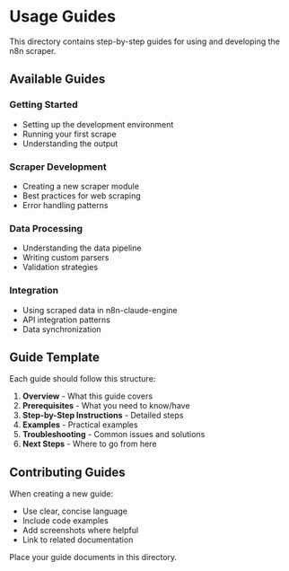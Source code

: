 # Usage Guides

This directory contains step-by-step guides for using and developing the n8n scraper.

## Available Guides

### Getting Started
- Setting up the development environment
- Running your first scrape
- Understanding the output

### Scraper Development
- Creating a new scraper module
- Best practices for web scraping
- Error handling patterns

### Data Processing
- Understanding the data pipeline
- Writing custom parsers
- Validation strategies

### Integration
- Using scraped data in n8n-claude-engine
- API integration patterns
- Data synchronization

## Guide Template

Each guide should follow this structure:

1. **Overview** - What this guide covers
2. **Prerequisites** - What you need to know/have
3. **Step-by-Step Instructions** - Detailed steps
4. **Examples** - Practical examples
5. **Troubleshooting** - Common issues and solutions
6. **Next Steps** - Where to go from here

## Contributing Guides

When creating a new guide:
- Use clear, concise language
- Include code examples
- Add screenshots where helpful
- Link to related documentation

Place your guide documents in this directory.




